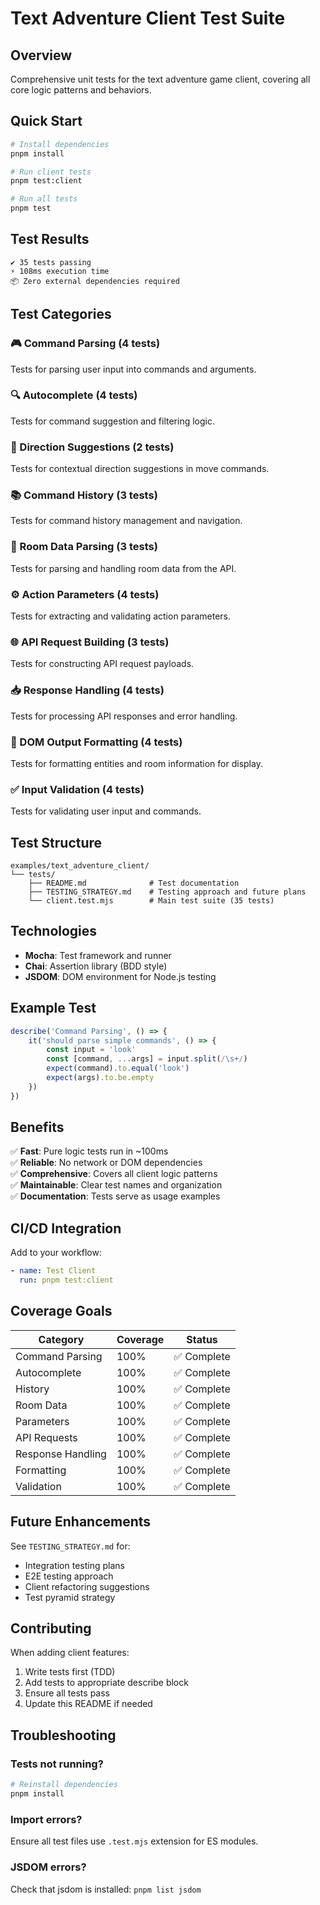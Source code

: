# Text Adventure Client Test Suite

## Overview

Comprehensive unit tests for the text adventure game client, covering all core logic patterns and behaviors.

## Quick Start

```bash
# Install dependencies
pnpm install

# Run client tests
pnpm test:client

# Run all tests
pnpm test
```

## Test Results

```
✔ 35 tests passing
⚡ 108ms execution time
📦 Zero external dependencies required
```

## Test Categories

### 🎮 Command Parsing (4 tests)
Tests for parsing user input into commands and arguments.

### 🔍 Autocomplete (4 tests)
Tests for command suggestion and filtering logic.

### 🧭 Direction Suggestions (2 tests)
Tests for contextual direction suggestions in move commands.

### 📚 Command History (3 tests)
Tests for command history management and navigation.

### 🏰 Room Data Parsing (3 tests)
Tests for parsing and handling room data from the API.

### ⚙️ Action Parameters (4 tests)
Tests for extracting and validating action parameters.

### 🌐 API Request Building (3 tests)
Tests for constructing API request payloads.

### 📥 Response Handling (4 tests)
Tests for processing API responses and error handling.

### 🎨 DOM Output Formatting (4 tests)
Tests for formatting entities and room information for display.

### ✅ Input Validation (4 tests)
Tests for validating user input and commands.

## Test Structure

```
examples/text_adventure_client/
└── tests/
    ├── README.md              # Test documentation
    ├── TESTING_STRATEGY.md    # Testing approach and future plans
    └── client.test.mjs        # Main test suite (35 tests)
```

## Technologies

- **Mocha**: Test framework and runner
- **Chai**: Assertion library (BDD style)
- **JSDOM**: DOM environment for Node.js testing

## Example Test

```javascript
describe('Command Parsing', () => {
    it('should parse simple commands', () => {
        const input = 'look'
        const [command, ...args] = input.split(/\s+/)
        expect(command).to.equal('look')
        expect(args).to.be.empty
    })
})
```

## Benefits

✅ **Fast**: Pure logic tests run in ~100ms  
✅ **Reliable**: No network or DOM dependencies  
✅ **Comprehensive**: Covers all client logic patterns  
✅ **Maintainable**: Clear test names and organization  
✅ **Documentation**: Tests serve as usage examples  

## CI/CD Integration

Add to your workflow:

```yaml
- name: Test Client
  run: pnpm test:client
```

## Coverage Goals

| Category | Coverage | Status |
|----------|----------|--------|
| Command Parsing | 100% | ✅ Complete |
| Autocomplete | 100% | ✅ Complete |
| History | 100% | ✅ Complete |
| Room Data | 100% | ✅ Complete |
| Parameters | 100% | ✅ Complete |
| API Requests | 100% | ✅ Complete |
| Response Handling | 100% | ✅ Complete |
| Formatting | 100% | ✅ Complete |
| Validation | 100% | ✅ Complete |

## Future Enhancements

See `TESTING_STRATEGY.md` for:
- Integration testing plans
- E2E testing approach
- Client refactoring suggestions
- Test pyramid strategy

## Contributing

When adding client features:

1. Write tests first (TDD)
2. Add tests to appropriate describe block
3. Ensure all tests pass
4. Update this README if needed

## Troubleshooting

### Tests not running?
```bash
# Reinstall dependencies
pnpm install
```

### Import errors?
Ensure all test files use `.test.mjs` extension for ES modules.

### JSDOM errors?
Check that jsdom is installed: `pnpm list jsdom`
